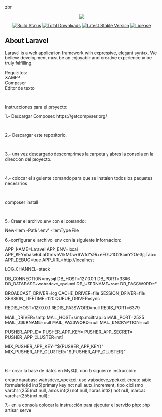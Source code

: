 zbr<p align="center"><img src="https://laravel.com/assets/img/components/logo-laravel.svg"></p>

<p align="center">
<a href="https://travis-ci.org/laravel/framework"><img src="https://travis-ci.org/laravel/framework.svg" alt="Build Status"></a>
<a href="https://packagist.org/packages/laravel/framework"><img src="https://poser.pugx.org/laravel/framework/d/total.svg" alt="Total Downloads"></a>
<a href="https://packagist.org/packages/laravel/framework"><img src="https://poser.pugx.org/laravel/framework/v/stable.svg" alt="Latest Stable Version"></a>
<a href="https://packagist.org/packages/laravel/framework"><img src="https://poser.pugx.org/laravel/framework/license.svg" alt="License"></a>
</p>

## About Laravel

Laravel is a web application framework with expressive, elegant syntax. We believe development must be an enjoyable and creative experience to be truly fulfilling. 
<br>
 <p>Requisitos:<br>
 XAMPP<br>
 Composer<br>   
 Editor de texto<br>
 </p><br>
 <p>Instrucciones para el proyecto:<br>
<p>1.- Descargar Composer: https://getcomposer.org/</p><br>
<p>2.- Descargar este repositorio.</p><br>
<p>3.- una vez descargado descomprimes la carpeta y abres la consola en la dirección del proyecto.</p><br>
<p>4.- colocar el siguiente comando para que se instalen todos los paquetes necesarios</p><br>
 <p>composer install</p><br>
    
<p>5.-Crear el archivo.env con el comando:</p>
<p>New-Item -Path '.env' -ItemType File</p>

<p>6.-configurar el archivo .env con la siguiente informacion:</p>
<p>
APP_NAME=Laravel
APP_ENV=local
APP_KEY=base64:aDtmwhV/kMDwr6WfdYs9i+eE0sz1O28cmY2Oe3pjTao=
APP_DEBUG=true
APP_URL=http://localhost

LOG_CHANNEL=stack

DB_CONNECTION=mysql
DB_HOST=127.0.0.1
DB_PORT=3306
DB_DATABASE=wabsdeve_vpekxel
DB_USERNAME=root
DB_PASSWORD=''

BROADCAST_DRIVER=log
CACHE_DRIVER=file
SESSION_DRIVER=file
SESSION_LIFETIME=120
QUEUE_DRIVER=sync

REDIS_HOST=127.0.0.1
REDIS_PASSWORD=null
REDIS_PORT=6379

MAIL_DRIVER=smtp
MAIL_HOST=smtp.mailtrap.io
MAIL_PORT=2525
MAIL_USERNAME=null
MAIL_PASSWORD=null
MAIL_ENCRYPTION=null

PUSHER_APP_ID=
PUSHER_APP_KEY=
PUSHER_APP_SECRET=
PUSHER_APP_CLUSTER=mt1

MIX_PUSHER_APP_KEY="${PUSHER_APP_KEY}"
MIX_PUSHER_APP_CLUSTER="${PUSHER_APP_CLUSTER}"
</p><br>

<p>6.- crear la base de datos en MySQL con la siguiente instrucción:</p>
<p>create database wabsdeve_vpekxel;
use wabsdeve_vpekxel;
create table formulario(id int(5)primary key not null auto_increment, tipo_ciclismo varchar(255)not null, anios int(2) not null, horas int(2) not null, marcas varchar(255)not null);
</p>
7.- en la consola colocar la instrucción para ejecutar el servido php:
php artisan serve
